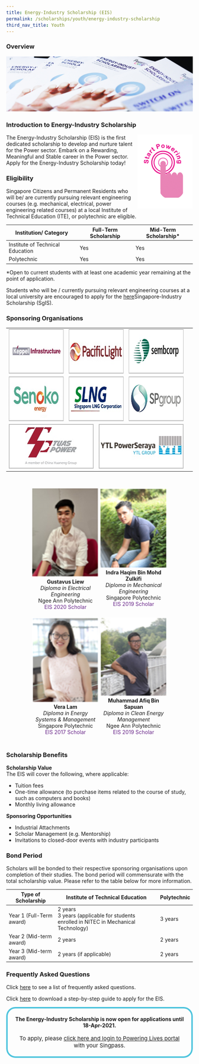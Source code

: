 ```yaml
---
title: Energy-Industry Scholarship (EIS)
permalink: /scholarships/youth/energy-industry-scholarship
third_nav_title: Youth
---
```

### Overview

![Energy Industry Scholarship](/images/scholarships/youth/EIS_sub.jpg)

### Introduction to Energy-Industry Scholarship

<div style="float: right;">
    <a href="#NearHyperLinkLoginSingPass">
        <img alt="Start Powering" src="/images/common/start_powering.png" style="width: 150px; height: 200px;"/>
    </a>
</div>

The Energy-Industry Scholarship (EIS) is the first dedicated scholarship to develop and nurture talent for the Power sector. Embark on a Rewarding, Meaningful and Stable career in the Power sector. Apply for the Energy-Industry Scholarship today!

### Eligibility
Singapore Citizens and Permanent Residents who will be/ are currently pursuing relevant engineering courses (e.g. mechanical, electrical, power engineering related courses) at a local Institute of Technical Education (ITE), or polytechnic are eligible.

|Institution/ Category|Full-Term Scholarship|Mid-Term Scholarship*|
----------------------|---------------------|---------------------|
Institute of Technical Education|Yes|Yes|
Polytechnic|Yes|Yes|  

*Open to current students with at least one academic year remaining at the point of application.

Students who will be / currently pursuing relevant engineering courses at a local university are encouraged to apply for the <a href="/" target="/scholarships/youth/singapore-industry-scholarship" target="_blank" >here</a>Singapore-Industry Scholarship (SgIS). 

### Sponsoring Organisations
<table class="no-border">
    <tbody>
        <tr>
            <td style="text-align: center;">
                <a href="http://www.kepinfra.com/"><img alt="Keppel Infrastructure" src="/images/common/partner-logos/keppel_infrastructure.jpg" style="width: 250px; height: 120px;"></a>
             </td>
             <td colspan="2" style="text-align: center;">
                <a href="https://www.pacificlight.com.sg/"><img alt="PacificLight Power" src="/images/common/partner-logos/pacific_light.jpg" style="width: 250px; height: 120px;"></a>
             </td>
             <td style="text-align: center;">
                <a href="https://www.sembcorp.com/"><img alt="Sembcorp Industries" src="/images/common/partner-logos/sembcorp.jpg" style="width: 250px; height: 120px;"></a>
             </td>
        </tr>
        <tr>
            <td style="text-align: center;">
                <a href="https://www.senokoenergy.com/"><img alt="Senoko Energy" src="/images/common/partner-logos/senoko_new.jpg" style="width: 250px; height: 120px;"></a>
             </td>
             <td colspan="2" style="text-align: center;">
                <a href="https://www.slng.com.sg/"><img alt="Singapore LNG Corporation" src="/images/common/partner-logos/singapore_lng_corporation.jpg" style="width: 250px; height: 120px;"></a>
             </td>             
             <td style="text-align: center;">
                <a href="https://www.spgroup.com.sg/"><img alt="Singapore Power" src="/images/common/partner-logos/sp_group.png" style="width: 250px; height: 120px;"></a>
             </td>
        </tr>
        <tr>
            <td colspan="2" style="text-align: center;">
                <a href="https://www.tuaspower.com.sg/"><img alt="Tuas Power" src="/images/common/partner-logos/tuas_power.jpg" style="width: 250px; height: 120px;"></a>
            </td>
            <td colspan="2" style="text-align: center;">
                <a href="https://ytlpowerseraya.com.sg/"><img alt="YTL PowerSeraya" src="/images/common/partner-logos/ytl_power_seraya.jpg" style="width: 250px; height: 120px;"></a>
            </td>
            <td>&nbsp;</td>
        </tr>
    </tbody>
</table>

&nbsp;  

[//]: # (showcase stories of scholars)

<div style="width: 100%; overflow: hidden; text-align: center;">
    <div style="display: inline-block; vertical-align: top; text-align: center; width: 180px; margin: auto; margin-bottom: 20px;">
        <img alt="Photograph of Gustavus Liew" src="/images/scholarships/youth/profile_photo_gl.png"  
            style="width: 180px;"/><br/>
        <strong>Gustavus Liew</strong><br/>
        <span style="font-style: italic;">
            Diploma in Electrical Engineering
        </span><br/>
        <span style="">
            Ngee Ann Polytechnic
        </span><br/>
        <span style="color: #6A288A;">
            EIS 2020 Scholar
        </span>
    </div>
    <div style="display: inline-block; vertical-align: top; text-align: center; width: 180px; margin: auto; margin-bottom: 20px;">
        <img alt="Photograph of Indra Haqim Bin Mohd Zulkifi" src="/images/scholarships/youth/profile_photo_ihbmz.png" 
            style="width: 180px;"/><br/>
        <strong>Indra Haqim Bin Mohd Zulkifi</strong><br/>
        <span style="font-style: italic;">
            Diploma in Mechanical Engineering
        </span><br/>
        <span style="">
            Singapore Polytechnic
        </span><br/>
        <span style="color: #6A288A;">
            EIS 2019 Scholar
        </span>
    </div>
    <div style="display: inline-block; vertical-align: top; text-align: center; width: 180px; margin: auto; margin-bottom: 20px;">
        <img alt="Photograph of Vera Lam" src="/images/scholarships/youth/profile_photo_vl.png" 
            style="width: 180px;"/><br/>
        <strong>Vera Lam</strong><br/>
        <span style="font-style: italic;">
            Diploma in Energy Systems & Management
        </span><br/>
        <span style="">
            Singapore Polytechnic
        </span><br/>
        <span style="color: #6A288A;">
            EIS 2017 Scholar
        </span>
    </div>
    <div style="display: inline-block; vertical-align: top; text-align: center; width: 180px; margin: auto; margin-bottom: 20px;">
        <img alt="Photograph of Muhammad Afiq Bin Sapuan" src="/images/scholarships/youth/profile_photo_mabs.png" 
            style="width: 180px;"/><br/>
        <strong>Muhammad Afiq Bin Sapuan</strong><br/>
        <span style="font-style: italic;">
            Diploma in Clean Energy Management
        </span><br/>
        <span style="">
            Ngee Ann Polytechnic
        </span><br/>
        <span style="color: #6A288A;">
            EIS 2019 Scholar
        </span>
    </div>
</div>

### Scholarship Benefits

**Scholarship Value**  
The EIS will cover the following, where applicable:
* Tuition fees
* One-time allowance (to purchase items related to the course of study, such as computers and books)
* Monthly living allowance

**Sponsoring Opportunities**  
* Industrial Attachments
* Scholar Management (e.g. Mentorship)
* Invitations to closed-door events with industry participants

### Bond Period
Scholars will be bonded to their respective sponsoring organisations upon completion of their studies. The bond period will commensurate with the total scholarship value. Please refer to the table below for more information.

|Type of Scholarship|Institute of Technical Education|Polytechnic|
|-------------------|--------------------------------|-----------|
|Year 1 (Full-Term award)|2 years <br/>3 years (applicable for students enrolled in NITEC in Mechanical Technology)|3 years|
|Year 2 (Mid-term award)|2 years|2 years|
|Year 3 (Mid-term award)|2 years (if applicable)|2 years|

### Frequently Asked Questions
Click <a href="/files/EIS_FAQs_2019%20(28%20Jan%202019).pdf" target="_blank">here</a> to see a list of frequently asked questions.

Click <a href="/files/EIS_ScholarshipApplicationGuide_2017.pdf" target="_blank">here</a> to download a step-by-step guide to apply for the EIS.

<a id="NearHyperLinkLoginSingPass"></a>
<div style="margin:auto; border: 4px solid; border-radius: 25px; padding: 20px 20px; border-color:#4EC4DD ">
    <div style="text-align:center;">
        <strong>
            The Energy-Industry Scholarship is now open for applications until 18-Apr-2021.
        </strong>
        <br>
        <br>
    </div>
    <div style="text-align:center;" >
        <span style="text-align:center; font-size: 15px;">
            To apply, please <a href="https://apply.poweringlives.gov.sg/SPLogin/default.aspx">click here and login to Powering Lives portal</a> with your Singpass.
        </span>
    </div>
</div>

